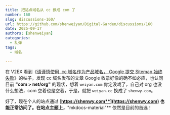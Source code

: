 ```yaml
---
title: 把站点域名从 cc 换成 com 了
number: 160
slug: discussions-160/
url: https://github.com/shenweiyan/Digital-Garden/discussions/160
date: 2025-09-17
authors: [shenweiyan]
categories: 
  - 乱弹
tags: 
  - 域名

---
```


在 V2EX 看到《[请谨慎使用 .cc 域名作为产品域名， Google 提交 Sitemap 始终失败](https://v2ex.com/t/1159380)》的帖子，发现 cc 域名发布的文章 Google 收录好像的确不如必应，也认同目前 **"com > net/org"** 的现状，想着 `weiyan.com` 肯定没戏了，自己对 org 也没什么想法，com 空着也是空着，于是，就把 `weiyan.cc` 换成了 `shenwy.com`。

<!-- more -->

好了，现在个人的站点通过 [**https://shenwy.com**](https://shenwy.com) 也能正常访问了。在站点主题上，**"mkdocs-material"** 依然是目前的首选！

<script src="https://giscus.app/client.js"
	data-repo="shenweiyan/Digital-Garden"
	data-repo-id="R_kgDOKgxWlg"
	data-mapping="number"
	data-term="160"
	data-reactions-enabled="1"
	data-emit-metadata="0"
	data-input-position="bottom"
	data-theme="light"
	data-lang="zh-CN"
	crossorigin="anonymous"
	async>
</script>
